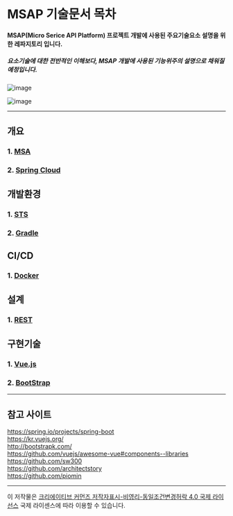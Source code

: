 # MSAP 기술문서 목차

#### MSAP(Micro Serice API Platform) 프로젝트 개발에 사용된 주요기술요소 설명을 위한 레파지토리 입니다.
##### 요소기술에 대한 전반적인 이해보다, MSAP 개발에 사용된 기능위주의 설명으로 채워질 예정입니다.

![image](https://user-images.githubusercontent.com/45334819/54955639-33d59b80-4f91-11e9-9d63-db9609926fac.png)

![image](https://user-images.githubusercontent.com/45334819/56145667-add0d180-5fdf-11e9-9bde-02316c7ca5ef.png)


<hr />

## 개요

### 1. [MSA](https://github.com/jukyellow/msapdoc/blob/master/1_%EA%B0%9C%EC%9A%941_MSA.md "MSA")
### 2. [Spring Cloud](https://github.com/jukyellow/Msap-Tech-Doc/blob/master/1_%EA%B0%9C%EC%9A%942_%EC%8A%A4%ED%94%84%EB%A7%81%ED%81%B4%EB%9D%BC%EC%9A%B0%EB%93%9C.md "Spring Cloud")

## 개발환경

### 1. [STS](https://github.com/jukyellow/Msap-Tech-Doc/blob/master/2_%EA%B0%9C%EB%B0%9C%ED%99%98%EA%B2%BD1_STS.md "STS")
### 2. [Gradle](https://github.com/jukyellow/Msap-Tech-Doc/blob/master/2_%EA%B0%9C%EB%B0%9C%ED%99%98%EA%B2%BD2_Gradle.md "Gradle")

## CI/CD

### 1. [Docker](https://github.com/jukyellow/Msap-Tech-Doc/blob/master/3_CICD1_%EB%8F%84%EC%BB%A4.md "Docker")

## 설계

### 1. [REST](https://github.com/jukyellow/Msap-Tech-Doc/blob/master/4_%EC%84%A4%EA%B3%84_REST.md "REST")

## 구현기술

### 1. [Vue.js](https://github.com/jukyellow/Msap-Tech-Doc/blob/master/5_%EA%B5%AC%ED%98%842_UI1_Vue.js.md "Vue.js")
### 2. [BootStrap](https://github.com/jukyellow/Msap-Tech-Doc/blob/master/5_%EA%B5%AC%ED%98%842_UI2_%EB%B6%80%ED%8A%B8%EC%8A%A4%ED%8A%B8%EB%9E%A9.md "BootStrap")


<hr />

## 참고 사이트

https://spring.io/projects/spring-boot  
https://kr.vuejs.org/  
http://bootstrapk.com/  
https://github.com/vuejs/awesome-vue#components--libraries  
https://github.com/sw300  
https://github.com/architectstory  
https://github.com/piomin  

<hr />

이 저작물은 [크리에이티브 커먼즈 저작자표시-비영리-동일조건변경허락 4.0 국제 라이선스](https://creativecommons.org/licenses/by-nc-sa/4.0/deed.ko/ "링크 제목 ") 국제 라이센스에 따라 이용할 수 있습니다.
